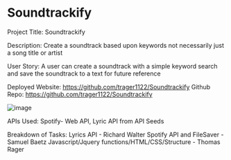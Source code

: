 # Soundtrackify
Project Title: Soundtrackify

Description: Create a soundtrack based upon keywords not necessarily just a song title or artist

User Story: 
A user can create a soundtrack with a simple keyword search and save the soundtrack to a text for future reference

Deployed Website: https://github.com/trager1122/Soundtrackify
Github Repo: https://github.com/trager1122/Soundtrackify

![image](https://user-images.githubusercontent.com/69808653/111657596-f7388580-87e1-11eb-89b3-acd887e3cdb5.png)

APIs Used: 
Spotify- Web API, Lyric API from API Seeds


Breakdown of Tasks:
Lyrics API - Richard Walter
Spotify API and FileSaver - Samuel Baetz
Javascript/Jquery functions/HTML/CSS/Structure - Thomas Rager